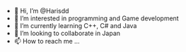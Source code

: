 - 👋 Hi, I’m @Harisdd
- 👀 I’m interested in programming and Game development
- 🌱 I’m currently learning C++, C# and Java
- 💞️ I’m looking to collaborate in Japan
- 📫 How to reach me ...

<!---
Harisdd/Harisdd is a ✨ special ✨ repository because its `README.md` (this file) appears on your GitHub profile.
You can click the Preview link to take a look at your changes.
--->
